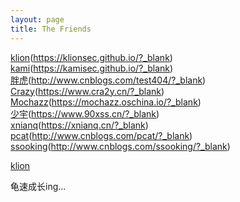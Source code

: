 ```yaml
---
layout: page
title: The Friends
---
```


[klion](https://klionsec.github.io/)(https://klionsec.github.io/?_blank)<br>
[kami](https://kamisec.github.io/)(https://kamisec.github.io/?_blank)<br>
[胖虎](http://www.cnblogs.com/test404/)(http://www.cnblogs.com/test404/?_blank)<br>
[Crazy](https://www.cra2y.cn/)(https://www.cra2y.cn/?_blank)<br>
[Mochazz](https://mochazz.oschina.io/)(https://mochazz.oschina.io/?_blank)<br>
[少宇](https://www.90xss.cn/)(https://www.90xss.cn/?_blank)<br>
[xnianq](https://xnianq.cn/)(https://xnianq.cn/?_blank)<br>
[pcat](http://www.cnblogs.com/pcat/)(http://www.cnblogs.com/pcat/?_blank)<br>
[ssooking](http://www.cnblogs.com/ssooking/)(http://www.cnblogs.com/ssooking/?_blank)<br>

<a href="https://klionsec.github.io/" target="_blank">klion</a>

龟速成长ing...

